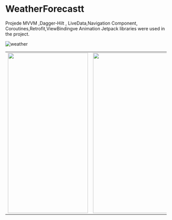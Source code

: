 # WeatherForecastt
Projede MVVM ,Dagger-Hilt , LiveData,Navigation Component, Coroutines,Retrofit,ViewBindingve Animation Jetpack libraries were used in the project.

<table>

<tr>

  <td>
<img src="https://user-images.githubusercontent.com/56538177/208471395-803c8640-31e6-4efa-9f85-294847edb846.jpg"  width="250" height="500">
</td>
    
   <td>
<img src="https://user-images.githubusercontent.com/56538177/208471714-9395f289-4507-4dbe-92b6-8127dd94c31d.jpg" width="250" height="500">
    </td>
     
   <td>
<img src="https://user-images.githubusercontent.com/56538177/208471427-9b1d264c-1208-4dd8-9796-d787df3bb212.jpg"  width="250" height="500">
    </td>
    
</tr>

 ![weather](https://user-images.githubusercontent.com/56538177/208503482-4bd9e095-0643-4501-9218-8cf0a2902407.gif)
   
  </table>
  

  
